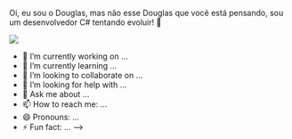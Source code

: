 Oi, eu sou o Douglas, mas não esse Douglas que você está pensando, sou um desenvolvedor C# tentando evoluir! 👋
<div>
            <img src="https://cdn.jsdelivr.net/gh/devicons/devicon@latest/icons/dot-net/dot-net-original.svg" />
          
  
</div>

- 🔭 I’m currently working on ...
- 🌱 I’m currently learning ...
- 👯 I’m looking to collaborate on ...
- 🤔 I’m looking for help with ...
- 💬 Ask me about ...
- 📫 How to reach me: ...
- 😄 Pronouns: ...
- ⚡ Fun fact: ...
-->
